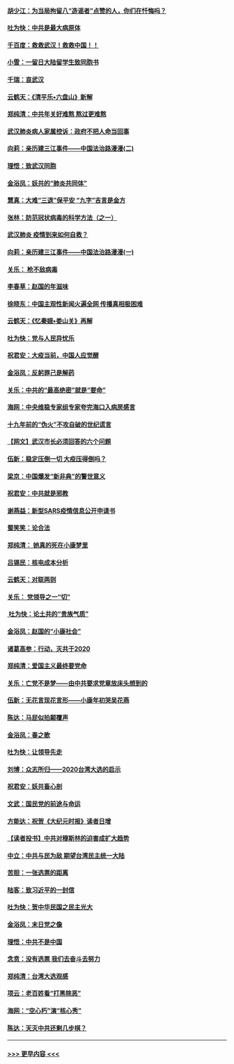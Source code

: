 #### [胡少江：为当局拘留八“造谣者”点赞的人，你们在忏悔吗？](../pages/nsc993/n11836801.md?t=02020922) 
#### [吐为快：中共是最大病原体](../pages/nsc993/n11836748.md?t=02020922) 
#### [千百度：救救武汉！救救中国！！](../pages/nsc993/n11836145.md?t=02020922) 
#### [小雪：一留日大陆留学生致同胞书](../pages/nsc993/n11834624.md?t=02020922) 
#### [千瑞：哀武汉](../pages/nsc993/n11833647.md?t=02020922) 
#### [云鹤天：《清平乐▪六盘山》新解](../pages/nsc993/n11833611.md?t=02020922) 
#### [郑纯清：中共年关好难熬 熬过更难熬](../pages/nsc993/n11833489.md?t=02020922) 
#### [武汉肺炎病人家属控诉：政府不把人命当回事](../pages/nsc993/n11833205.md?t=02020922) 
#### [向莉：亲历建三江事件——中国法治路漫漫(二)](../pages/nsc993/n11829102.md?t=02020922) 
#### [理悟：致武汉同胞](../pages/nsc993/n11831522.md?t=02020922) 
#### [金浴凤：妖共的“肺炎共同体”](../pages/nsc993/n11829448.md?t=02020922) 
#### [慧真：大难“三退”保平安 “九字”吉言是金方](../pages/nsc993/n11829501.md?t=02020922) 
#### [张林：防范冠状病毒的科学方法（之一）](../pages/nsc993/n11828618.md?t=02020922) 
#### [武汉肺炎 疫情到来如何自救？](../pages/nsc993/n11827632.md?t=02020922) 
#### [向莉：亲历建三江事件——中国法治路漫漫(一)](../pages/nsc993/n11827190.md?t=02020922) 
#### [关乐： 枪不敌病毒](../pages/nsc993/n11826746.md?t=02020922) 
#### [李春草：赵国的年滋味](../pages/nsc993/n11826321.md?t=02020922) 
#### [徐晓东：中国主观性新闻火遍全网 传播真相极困难](../pages/nsc993/n11826508.md?t=02020922) 
#### [云鹤天：《忆秦娥▪娄山关》再解](../pages/nsc993/n11824682.md?t=02020922) 
#### [吐为快：党与人民异忧乐](../pages/nsc993/n11824660.md?t=02020922) 
#### [祝君安：大疫当前，中国人应觉醒](../pages/nsc993/n11821946.md?t=02020922) 
#### [金浴凤：反躬罪己是解药](../pages/nsc993/n11820280.md?t=02020922) 
#### [关乐：中共的“最高绝密”就是“要命”](../pages/nsc993/n11816946.md?t=02020922) 
#### [海网：中央维稳专家组专家夸完海口入病房感言](../pages/nsc993/n11815138.md?t=02020922) 
#### [十九年前的“伪火”不攻自破的世纪谎言](../pages/nsc993/n11813238.md?t=02020922) 
#### [【网文】武汉市长必须回答的六个问题](../pages/nsc993/n11813848.md?t=02020922) 
#### [伍新：稳定压倒一切 大疫压得倒吗？](../pages/nsc993/n11812634.md?t=02020922) 
#### [梁京：中国爆发“新非典”的警世意义](../pages/nsc993/n11812554.md?t=02020922) 
#### [祝君安：中共就是邪教](../pages/nsc993/n11812431.md?t=02020922) 
#### [谢燕益：新型SARS疫情信息公开申请书](../pages/nsc993/n11808840.md?t=02020922) 
#### [蜀笑笑：论合法](../pages/nsc993/n11808064.md?t=02020922) 
#### [郑纯清： 她真的死在小康梦里](../pages/nsc993/n11806623.md?t=02020922) 
#### [吕锡民：核电成本分析](../pages/nsc993/n11806284.md?t=02020922) 
#### [云鹤天：对联两则](../pages/nsc993/n11805957.md?t=02020922) 
#### [关乐： 党领导之一“切”](../pages/nsc993/n11804505.md?t=02020922) 
#### [ 吐为快：论土共的“贵族气质”](../pages/nsc993/n11804490.md?t=02020922) 
#### [金浴凤：赵国的“小康社会”](../pages/nsc993/n11804452.md?t=02020922) 
#### [诸葛高参：行动，灭共于2020](../pages/nsc993/n11804120.md?t=02020922) 
#### [郑纯清：爱国主义最终要党命](../pages/nsc993/n11802197.md?t=02020922) 
#### [关乐：亡党不是梦——由中共要求党章放床头想到的](../pages/nsc993/n11802156.md?t=02020922) 
#### [伍新：无花言现花言形——小康年初哭吴花燕](../pages/nsc993/n11800044.md?t=02020922) 
#### [陈达：马屁似拍颠覆声](../pages/nsc993/n11800010.md?t=02020922) 
#### [金浴凤：春之歌](../pages/nsc993/n11797687.md?t=02020922) 
#### [吐为快：让领导先走](../pages/nsc993/n11797512.md?t=02020922) 
#### [刘博：众志所归——2020台湾大选的启示](../pages/nsc993/n11796878.md?t=02020922) 
#### [祝君安：妖共畜心剖](../pages/nsc993/n11794273.md?t=02020922) 
#### [文武：国民党的前途与命运](../pages/nsc993/n11794198.md?t=02020922) 
#### [方能达：祝贺《大纪元时报》读者日增](../pages/nsc993/n11793807.md?t=02020922) 
#### [【读者投书】中共对穆斯林的迫害成扩大趋势](../pages/nsc993/n11791371.md?t=02020922) 
#### [中立：中共与民为敌 期望台湾民主统一大陆](../pages/nsc993/n11790392.md?t=02020922) 
#### [苦胆：一张选票的距离](../pages/nsc993/n11788914.md?t=02020922) 
#### [陆客：致习近平的一封信](../pages/nsc993/n11788867.md?t=02020922) 
#### [吐为快：贺中华民国之民主光大](../pages/nsc993/n11788618.md?t=02020922) 
#### [金浴凤：末日党之像](../pages/nsc993/n11787475.md?t=02020922) 
#### [理悟：中共不是中国](../pages/nsc993/n11787463.md?t=02020922) 
#### [念贲：没有选票  我们去奋斗去努力](../pages/nsc993/n11787398.md?t=02020922) 
#### [郑纯清：台湾大选观感](../pages/nsc993/n11786210.md?t=02020922) 
#### [项云：老百姓看“打黑除恶”](../pages/nsc993/n11785398.md?t=02020922) 
#### [海网：“空心朽”演“核心秀”](../pages/nsc993/n11783874.md?t=02020922) 
#### [陈达：天灭中共还剩几步棋？](../pages/nsc993/n11783719.md?t=02020922) 

----
#### [ >>> 更早内容 <<< ](../indexes/nsc993-earlier.md)
